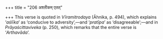+++
title = "206 अश्लीकम् एतत्"

+++
This verse is quoted in *Vīramitrodaya* (Āhnika, p. 494), which explains
‘*aślīka*’ as ‘conducive to adversity’,—and ‘*pratīpa*’ as
‘disagreeable’;—and in *Prāyaścittaviveka* (p. 250), which remarks that
the entire verse is ‘*Arthavāda*’.


